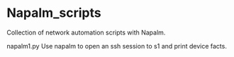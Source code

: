 # Napalm_scripts
Collection of network automation scripts with Napalm.

napalm1.py
Use napalm to open an ssh session to s1 and print device facts.
